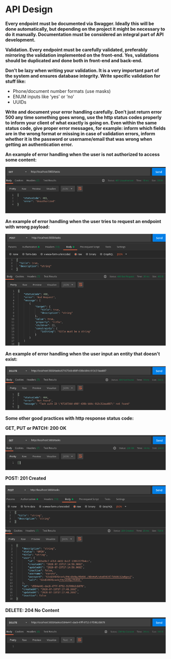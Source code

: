 # API Design

**Every endpoint must be documented via Swagger. Ideally this will be done automatically, but depending on the project it might be necessary to do it manually. Documentation must be considered an integral part of API development.**

**Validation. Every endpoint must be carefully validated, preferably mirroring the validation implemented on the front-end. Yes, validations should be duplicated and done both in front-end and back-end.**

**Don’t be lazy when writing your validation. It is a very important part of the system and ensures database integrity. Write specific validation for stuff like:**

* Phone/document number formats (use masks)
* ENUM inputs like ‘yes’ or ‘no’
* UUIDs

**Write and document your error handling carefully. Don’t just return error 500 any time something goes wrong, use the http status codes properly to inform your client of what exactly is going on. Even within the same status code, give proper error messages, for example: inform which fields are in the wrong format or missing in case of validation errors, inform whether it is the password or username/email that was wrong when getting an authentication error.**

**An example of error handling when the user is not authorized to access some content:**

![request-unauthorized](assets/request-unauthorized.png)

**An example of error handling when the user tries to request an endpoint with wrong payload:**

![request-badrequest](assets/request-badrequest.png)

**An example of error handling when the user input an entity that doesn't exist:**

![request-notfound](assets/request-notfound.png)

**Some other good practices with http response status code:**

**GET, PUT or PATCH: 200 OK**

![request-ok](assets/request-ok.png)

**POST: 201 Created**

![request-created](assets/request-created.png)

**DELETE: 204 No Content**

![request-nocontent](assets/request-nocontent.png)